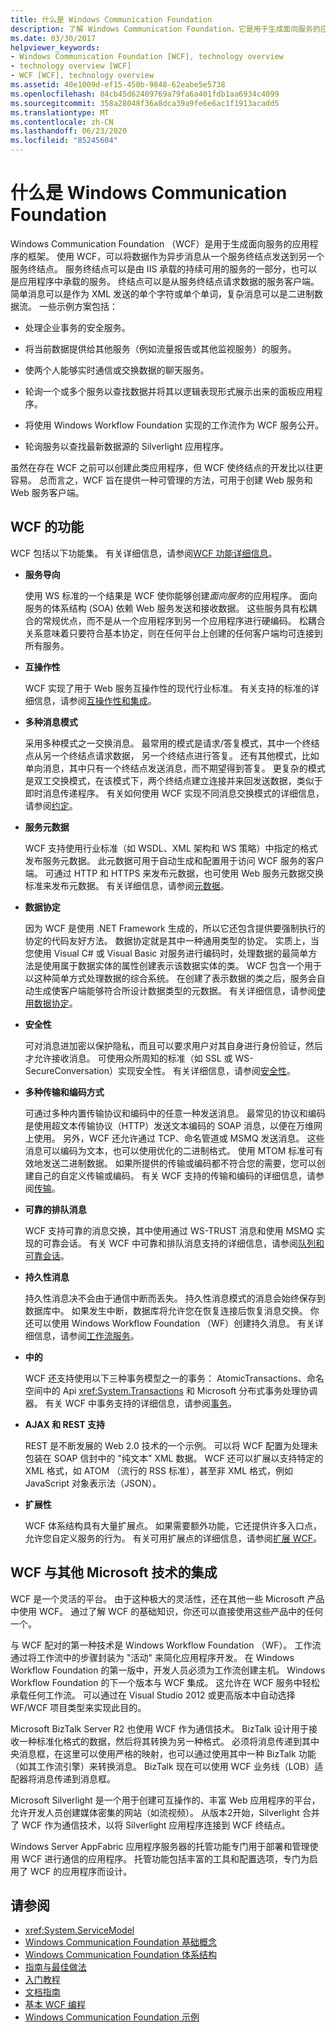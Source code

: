```yaml
---
title: 什么是 Windows Communication Foundation
description: 了解 Windows Communication Foundation，它是用于生成面向服务的应用程序的框架。
ms.date: 03/30/2017
helpviewer_keywords:
- Windows Communication Foundation [WCF], technology overview
- technology overview [WCF]
- WCF [WCF], technology overview
ms.assetid: 40e1009d-ef15-450b-9848-62eabe5e5738
ms.openlocfilehash: 84cb45d62409769a79fa6a401fdb1aa6934c4099
ms.sourcegitcommit: 358a28048f36a8dca39a9fe6e6ac1f1913acadd5
ms.translationtype: MT
ms.contentlocale: zh-CN
ms.lasthandoff: 06/23/2020
ms.locfileid: "85245604"
---
```

# <a name="what-is-windows-communication-foundation"></a>什么是 Windows Communication Foundation
Windows Communication Foundation （WCF）是用于生成面向服务的应用程序的框架。 使用 WCF，可以将数据作为异步消息从一个服务终结点发送到另一个服务终结点。 服务终结点可以是由 IIS 承载的持续可用的服务的一部分，也可以是应用程序中承载的服务。 终结点可以是从服务终结点请求数据的服务客户端。 简单消息可以是作为 XML 发送的单个字符或单个单词，复杂消息可以是二进制数据流。 一些示例方案包括：

- 处理企业事务的安全服务。

- 将当前数据提供给其他服务（例如流量报告或其他监视服务）的服务。

- 使两个人能够实时通信或交换数据的聊天服务。

- 轮询一个或多个服务以查找数据并将其以逻辑表现形式展示出来的面板应用程序。

- 将使用 Windows Workflow Foundation 实现的工作流作为 WCF 服务公开。

- 轮询服务以查找最新数据源的 Silverlight 应用程序。

虽然在存在 WCF 之前可以创建此类应用程序，但 WCF 使终结点的开发比以往更容易。 总而言之，WCF 旨在提供一种可管理的方法，可用于创建 Web 服务和 Web 服务客户端。

## <a name="features-of-wcf"></a>WCF 的功能

WCF 包括以下功能集。 有关详细信息，请参阅[WCF 功能详细信息](./feature-details/index.md)。

- **服务导向**

     使用 WS 标准的一个结果是 WCF 使你能够创建*面向服务*的应用程序。 面向服务的体系结构 (SOA) 依赖 Web 服务发送和接收数据。 这些服务具有松耦合的常规优点，而不是从一个应用程序到另一个应用程序进行硬编码。 松耦合关系意味着只要符合基本协定，则在任何平台上创建的任何客户端均可连接到所有服务。

- **互操作性**

     WCF 实现了用于 Web 服务互操作性的现代行业标准。 有关支持的标准的详细信息，请参阅[互操作性和集成](./feature-details/interoperability-and-integration.md)。

- **多种消息模式**

     采用多种模式之一交换消息。 最常用的模式是请求/答复模式，其中一个终结点从另一个终结点请求数据， 另一个终结点进行答复。 还有其他模式，比如单向消息，其中只有一个终结点发送消息，而不期望得到答复。 更复杂的模式是双工交换模式，在该模式下，两个终结点建立连接并来回发送数据，类似于即时消息传递程序。 有关如何使用 WCF 实现不同消息交换模式的详细信息，请参阅[约定](./feature-details/contracts.md)。

- **服务元数据**

     WCF 支持使用行业标准（如 WSDL、XML 架构和 WS 策略）中指定的格式发布服务元数据。 此元数据可用于自动生成和配置用于访问 WCF 服务的客户端。 可通过 HTTP 和 HTTPS 来发布元数据，也可使用 Web 服务元数据交换标准来发布元数据。 有关详细信息，请参阅[元数据](./feature-details/metadata.md)。

- **数据协定**

     因为 WCF 是使用 .NET Framework 生成的，所以它还包含提供要强制执行的协定的代码友好方法。 数据协定就是其中一种通用类型的协定。 实质上，当您使用 Visual C# 或 Visual Basic 对服务进行编码时，处理数据的最简单方法是使用属于数据实体的属性创建表示该数据实体的类。 WCF 包含一个用于以这种简单方式处理数据的综合系统。 在创建了表示数据的类之后，服务会自动生成使客户端能够符合所设计数据类型的元数据。 有关详细信息，请参阅[使用数据协定](feature-details/using-data-contracts.md)。

- **安全性**

     可对消息进加密以保护隐私，而且可以要求用户对其自身进行身份验证，然后才允许接收消息。 可使用众所周知的标准（如 SSL 或 WS-SecureConversation）实现安全性。 有关详细信息，请参阅[安全性](./feature-details/security.md)。

- **多种传输和编码方式**

     可通过多种内置传输协议和编码中的任意一种发送消息。 最常见的协议和编码是使用超文本传输协议（HTTP）发送文本编码的 SOAP 消息，以便在万维网上使用。 另外，WCF 还允许通过 TCP、命名管道或 MSMQ 发送消息。 这些消息可以编码为文本，也可以使用优化的二进制格式。  使用 MTOM 标准可有效地发送二进制数据。 如果所提供的传输或编码都不符合您的需要，您可以创建自己的自定义传输或编码。 有关 WCF 支持的传输和编码的详细信息，请参阅[传输](./feature-details/transports.md)。

- **可靠的排队消息**

     WCF 支持可靠的消息交换，其中使用通过 WS-TRUST 消息和使用 MSMQ 实现的可靠会话。 有关 WCF 中可靠和排队消息支持的详细信息，请参阅[队列和可靠会话](./feature-details/queues-and-reliable-sessions.md)。

- **持久性消息**

     持久性消息决不会由于通信中断而丢失。 持久性消息模式的消息会始终保存到数据库中。 如果发生中断，数据库将允许您在恢复连接后恢复消息交换。 你还可以使用 Windows Workflow Foundation （WF）创建持久消息。 有关详细信息，请参阅[工作流服务](./feature-details/workflow-services.md)。

- **中的**

     WCF 还支持使用以下三种事务模型之一的事务： AtomicTransactions、命名空间中的 Api <xref:System.Transactions> 和 Microsoft 分布式事务处理协调器。 有关 WCF 中事务支持的详细信息，请参阅[事务](./feature-details/transactions-in-wcf.md)。

- **AJAX 和 REST 支持**

     REST 是不断发展的 Web 2.0 技术的一个示例。 可以将 WCF 配置为处理未包装在 SOAP 信封中的 "纯文本" XML 数据。 WCF 还可以扩展以支持特定的 XML 格式，如 ATOM （流行的 RSS 标准），甚至非 XML 格式，例如 JavaScript 对象表示法（JSON）。

- **扩展性**

     WCF 体系结构具有大量扩展点。 如果需要额外功能，它还提供许多入口点，允许您自定义服务的行为。 有关可用扩展点的详细信息，请参阅[扩展 WCF](./extending/index.md)。

## <a name="wcf-integration-with-other-microsoft-technologies"></a>WCF 与其他 Microsoft 技术的集成

WCF 是一个灵活的平台。 由于这种极大的灵活性，还在其他一些 Microsoft 产品中使用 WCF。 通过了解 WCF 的基础知识，你还可以直接使用这些产品中的任何一个。

与 WCF 配对的第一种技术是 Windows Workflow Foundation （WF）。 工作流通过将工作流中的步骤封装为 "活动" 来简化应用程序开发。 在 Windows Workflow Foundation 的第一版中，开发人员必须为工作流创建主机。 Windows Workflow Foundation 的下一个版本与 WCF 集成。 这允许在 WCF 服务中轻松承载任何工作流。 可以通过在 Visual Studio 2012 或更高版本中自动选择 WF/WCF 项目类型来实现此目的。

Microsoft BizTalk Server R2 也使用 WCF 作为通信技术。 BizTalk 设计用于接收一种标准化格式的数据，然后将其转换为另一种格式。 必须将消息传递到其中央消息框，在这里可以使用严格的映射，也可以通过使用其中一种 BizTalk 功能（如其工作流引擎）来转换消息。 BizTalk 现在可以使用 WCF 业务线（LOB）适配器将消息传递到消息框。

Microsoft Silverlight 是一个用于创建可互操作的、丰富 Web 应用程序的平台，允许开发人员创建媒体密集的网站（如流视频）。 从版本2开始，Silverlight 合并了 WCF 作为通信技术，以将 Silverlight 应用程序连接到 WCF 终结点。

Windows Server AppFabric 应用程序服务器的托管功能专门用于部署和管理使用 WCF 进行通信的应用程序。 托管功能包括丰富的工具和配置选项，专门为启用了 WCF 的应用程序而设计。

## <a name="see-also"></a>请参阅

- <xref:System.ServiceModel>
- [Windows Communication Foundation 基础概念](fundamental-concepts.md)
- [Windows Communication Foundation 体系结构](architecture.md)
- [指南与最佳做法](guidelines-and-best-practices.md)
- [入门教程](getting-started-tutorial.md)
- [文档指南](guide-to-the-documentation.md)
- [基本 WCF 编程](basic-wcf-programming.md)
- [Windows Communication Foundation 示例](https://docs.microsoft.com/previous-versions/dotnet/netframework-3.5/ms751514%28v=vs.90%29)
